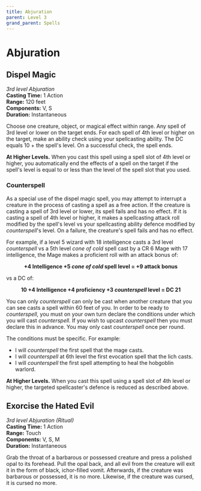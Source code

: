 ```yaml
---
title: Abjuration
parent: Level 3
grand_parent: Spells
---
```


# Abjuration

## Dispel Magic
*3rd level Abjuration*<br>
**Casting Time:** 1 Action<br>
**Range:** 120 feet<br>
**Components:** V, S<br>
**Duration:** Instantaneous

Choose one creature, object, or magical effect within range. Any spell of 3rd level or lower on the target ends. For each spell of 4th level or higher on the target, make an ability check using your spellcasting ability. The DC equals 10 + the spell's level. On a successful check, the spell ends.

**At Higher Levels.** When you cast this spell using a spell slot of 4th level or higher, you automatically end the effects of a spell on the target if the spell's level is equal to or less than the level of the spell slot that you used.

### Counterspell
As a special use of the dispel magic spell, you may attempt to interrupt a creature in the process of casting a spell as a free action. If the creature is casting a spell of 3rd level or lower, its spell fails and has no effect. If it is casting a spell of 4th level or higher, it makes a spellcasting attack roll modified by the spell's level vs your spellcasting ability defence modified by *counterspell*'s level. On a failure, the creature's spell fails and has no effect.

For example, if a level 5 wizard with 18 intelligence casts a 3rd level *counterspell* vs a 5th level *cone of cold* spell cast by a CR 6 Mage with 17 intelligence, the Mage makes a proficient roll with an attack bonus of:

<center>

<strong>+4 Intelligence +5 *cone of cold* spell level = +9 attack bonus</strong>

</center>

vs a DC of:

<center>

<strong>10 +4 Intelligence +4 proficiency +3 *counterspell* level = DC 21</strong>

</center>

You can only *counterspell* can only be cast when another creature that you can see casts a spell within 60 feet of you. In order to be ready to *counterspell*, you must on your own turn declare the conditions under which you will cast *counterspell*. If you wish to upcast *counterspell* then you must declare this in advance. You may only cast *counterspell* once per round.

The conditions must be specific. For example:
* I will *counterspell* the first spell that the mage casts.
* I will *counterspell* at 6th level the first evocation spell that the lich casts.
* I will *counterspell* the first spell attempting to heal the hobgoblin warlord.

**At Higher Levels.** When you cast this spell using a spell slot of 4th level or higher, the targeted spellcaster's defence is reduced as described above.

## Exorcise the Hated Evil
*3rd level Abjuration (Ritual)*<br>
**Casting Time:** 1 Action<br>
**Range:** Touch<br>
**Components:** V, S, M<br>
**Duration:** Instantaneous

Grab the throat of a barbarous or possessed creature and press a polished opal to its forehead. Pull the opal back, and all evil from the creature will exit it in the form of black, ichor-filled vomit. Afterwards, if the creature was barbarous or possessed, it is no more. Likewise, if the creature was cursed, it is cursed no more.
